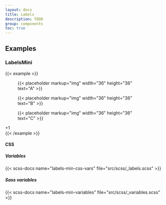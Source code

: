 ```yaml
---
layout: docs
title: Labels
description: TODO
group: components
toc: true
---
```


## Examples


### LabelsMini

{{< example >}}
<div class="labels-min">
  <div class="labels-min-item">
    <figure>{{< placeholder markup="img" width="36" height="36" text="A" >}}</figure>
  </div>
  <div class="labels-min-item">
    <figure>{{< placeholder markup="img" width="36" height="36" text="B" >}}</figure>
  </div>
  <div class="labels-min-item">
    <figure>{{< placeholder markup="img" width="36" height="36" text="C" >}}</figure>
  </div>
  <span class="labels-min-label">+1</span>
</div>
{{< /example >}}

#### CSS

##### Variables

{{< scss-docs name="labels-min-css-vars" file="src/scss/_labels.scss" >}}

##### Sass variables

{{< scss-docs name="labels-min-variables" file="src/scss/_variables.scss" >}}
